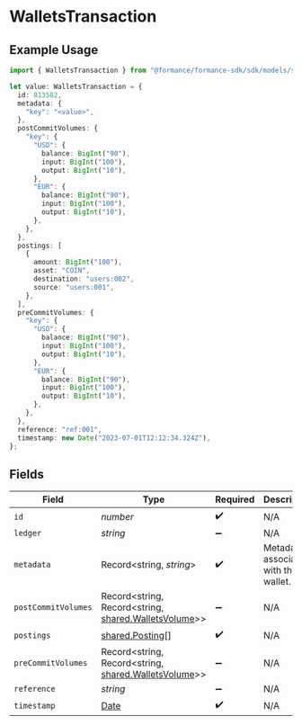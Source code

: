 # WalletsTransaction

## Example Usage

```typescript
import { WalletsTransaction } from "@formance/formance-sdk/sdk/models/shared";

let value: WalletsTransaction = {
  id: 813582,
  metadata: {
    "key": "<value>",
  },
  postCommitVolumes: {
    "key": {
      "USD": {
        balance: BigInt("90"),
        input: BigInt("100"),
        output: BigInt("10"),
      },
      "EUR": {
        balance: BigInt("90"),
        input: BigInt("100"),
        output: BigInt("10"),
      },
    },
  },
  postings: [
    {
      amount: BigInt("100"),
      asset: "COIN",
      destination: "users:002",
      source: "users:001",
    },
  ],
  preCommitVolumes: {
    "key": {
      "USD": {
        balance: BigInt("90"),
        input: BigInt("100"),
        output: BigInt("10"),
      },
      "EUR": {
        balance: BigInt("90"),
        input: BigInt("100"),
        output: BigInt("10"),
      },
    },
  },
  reference: "ref:001",
  timestamp: new Date("2023-07-01T12:12:34.324Z"),
};
```

## Fields

| Field                                                                                               | Type                                                                                                | Required                                                                                            | Description                                                                                         | Example                                                                                             |
| --------------------------------------------------------------------------------------------------- | --------------------------------------------------------------------------------------------------- | --------------------------------------------------------------------------------------------------- | --------------------------------------------------------------------------------------------------- | --------------------------------------------------------------------------------------------------- |
| `id`                                                                                                | *number*                                                                                            | :heavy_check_mark:                                                                                  | N/A                                                                                                 |                                                                                                     |
| `ledger`                                                                                            | *string*                                                                                            | :heavy_minus_sign:                                                                                  | N/A                                                                                                 |                                                                                                     |
| `metadata`                                                                                          | Record<string, *string*>                                                                            | :heavy_check_mark:                                                                                  | Metadata associated with the wallet.                                                                |                                                                                                     |
| `postCommitVolumes`                                                                                 | Record<string, Record<string, [shared.WalletsVolume](../../../sdk/models/shared/walletsvolume.md)>> | :heavy_minus_sign:                                                                                  | N/A                                                                                                 |                                                                                                     |
| `postings`                                                                                          | [shared.Posting](../../../sdk/models/shared/posting.md)[]                                           | :heavy_check_mark:                                                                                  | N/A                                                                                                 |                                                                                                     |
| `preCommitVolumes`                                                                                  | Record<string, Record<string, [shared.WalletsVolume](../../../sdk/models/shared/walletsvolume.md)>> | :heavy_minus_sign:                                                                                  | N/A                                                                                                 |                                                                                                     |
| `reference`                                                                                         | *string*                                                                                            | :heavy_minus_sign:                                                                                  | N/A                                                                                                 | ref:001                                                                                             |
| `timestamp`                                                                                         | [Date](https://developer.mozilla.org/en-US/docs/Web/JavaScript/Reference/Global_Objects/Date)       | :heavy_check_mark:                                                                                  | N/A                                                                                                 |                                                                                                     |